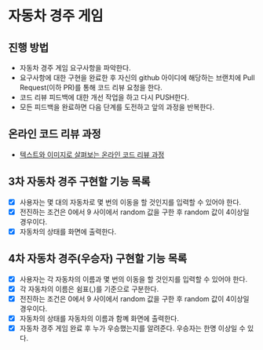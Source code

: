 # 자동차 경주 게임
## 진행 방법
* 자동차 경주 게임 요구사항을 파악한다.
* 요구사항에 대한 구현을 완료한 후 자신의 github 아이디에 해당하는 브랜치에 Pull Request(이하 PR)를 통해 코드 리뷰 요청을 한다.
* 코드 리뷰 피드백에 대한 개선 작업을 하고 다시 PUSH한다.
* 모든 피드백을 완료하면 다음 단계를 도전하고 앞의 과정을 반복한다.

## 온라인 코드 리뷰 과정
* [텍스트와 이미지로 살펴보는 온라인 코드 리뷰 과정](https://github.com/next-step/nextstep-docs/tree/master/codereview)

## 3차 자동차 경주 구현할 기능 목록
-[x] 사용자는 몇 대의 자동차로 몇 번의 이동을 할 것인지를 입력할 수 있어야 한다.
-[x] 전진하는 조건은 0에서 9 사이에서 random 값을 구한 후 random 값이 4이상일 경우이다.
-[x] 자동차의 상태를 화면에 출력한다.

## 4차 자동차 경주(우승자) 구현할 기능 목록
-[x] 사용자는 각 자동차의 이름과 몇 번의 이동을 할 것인지를 입력할 수 있어야 한다.
-[x] 각 자동차의 이름은 쉼표(,)를 기준으로 구분한다.
-[x] 전진하는 조건은 0에서 9 사이에서 random 값을 구한 후 random 값이 4이상일 경우이다.
-[x] 자동차의 상태를 자동차의 이름과 함꼐 화면에 출력한다.
-[x] 자동차 경주 게임 완료 후 누가 우승했는지를 알려준다. 우승자는 한명 이상일 수 있다.
